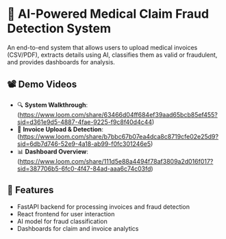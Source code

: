 # 🏥 AI-Powered Medical Claim Fraud Detection System

An end-to-end system that allows users to upload medical invoices (CSV/PDF), extracts details using AI, classifies them as valid or fraudulent, and provides dashboards for analysis.

## 📽️ Demo Videos
- 🔍 **System Walkthrough**: (https://www.loom.com/share/63466d04ff684ef39aad65bcb85ef455?sid=d361e9d5-4887-4fae-9225-f9c8f40d4c44)
- 🧾 **Invoice Upload & Detection**:(https://www.loom.com/share/b7bbc67b07ea4dca8c8719cfe02e25d9?sid=6db7d746-52e9-4a18-ab99-f0fc301246e5)
- 📊 **Dashboard Overview**:(https://www.loom.com/share/111d5e88a4494f78af3809a2d016f017?sid=387706b5-6fc0-4f47-84ad-aaa6c74c03fd)

## 🚀 Features

- FastAPI backend for processing invoices and fraud detection
- React frontend for user interaction
- AI model for fraud classification
- Dashboards for claim and invoice analytics
